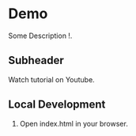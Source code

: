 # Demo


Some Description !.

## Subheader
Watch tutorial on Youtube.

## Local Development
1. Open index.html in your browser.